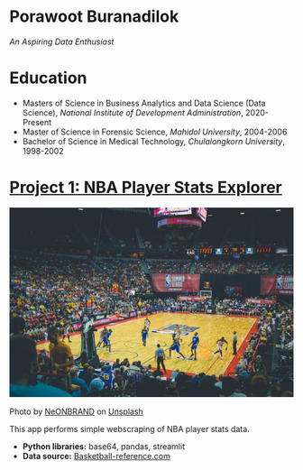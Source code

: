 # Porawoot Buranadilok
*An Aspiring Data Enthusiast*

# Education
* Masters of Science in Business Analytics and Data Science (Data Science), *National Institute of Development Administration*, 2020-Present
* Master of Science in Forensic Science, *Mahidol University*, 2004-2006
* Bachelor of Science in Medical Technology, *Chulalongkorn University*, 1998-2002

# [Project 1: NBA Player Stats Explorer](http://youtube.com/dataprofessor)
![NBA Player Stats Explorer](neonbrand-UegcSdRtmlg-unsplash.jpg)

Photo by <a href="https://unsplash.com/@neonbrand?utm_source=unsplash&utm_medium=referral&utm_content=creditCopyText">NeONBRAND</a> on <a href="https://unsplash.com/s/photos/nba?utm_source=unsplash&utm_medium=referral&utm_content=creditCopyText">Unsplash</a>

This app performs simple webscraping of NBA player stats data.
* **Python libraries:** base64, pandas, streamlit
* **Data source:** [Basketball-reference.com](https://www.basketball-reference.com/)
